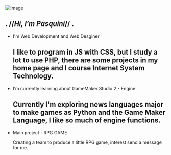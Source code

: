 ![image](https://github.com/JeanPasquini/JeanPasquini/assets/126198701/fac87f2c-7ace-4bb1-9573-a2eb26d8fbc4)

.                            //*Hi, I’m Pasquini*//                              .
  --------------------------------------------------------------------------------
- I'm Web Development and Web Desginer
  
  I like to program in JS with CSS, but I study a lot to use PHP,
  there are some projects in my home page and I course Internet System Technology.
  --------------------------------------------------------------------------------
- I’m currently learning about GameMaker Studio 2 - Engine
  
  Currently I'm exploring news languages major to make games as Python and the
  Game Maker Language, I like so much of engine functions.
  --------------------------------------------------------------------------------
- Main project - RPG GAME

  Creating a team to produce a little RPG game, interest send a message for me.


<!---
JeanPasquini/JeanPasquini is a ✨ special ✨ repository because its `README.md` (this file) appears on your GitHub profile.
You can click the Preview link to take a look at your changes.
--->
